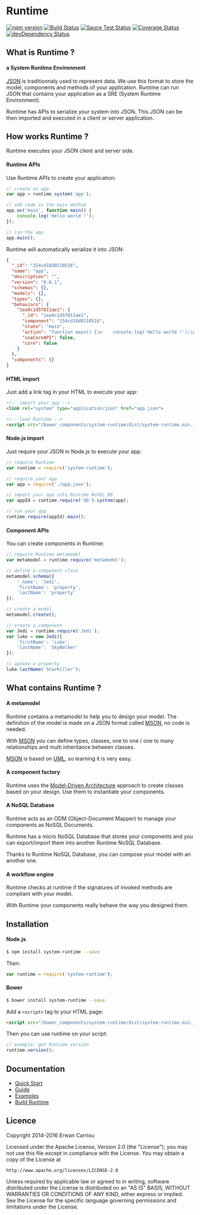 # Runtime

[![npm version](https://badge.fury.io/js/system-runtime.svg)](http://badge.fury.io/js/system-runtime)
[![Build Status](https://travis-ci.org/system-sdk/system-runtime.svg?branch=master)](https://travis-ci.org/system-sdk/system-runtime)
[![Sauce Test Status](https://saucelabs.com/buildstatus/system-runtime)](https://saucelabs.com/u/system-runtime)
[![Coverage Status](https://coveralls.io/repos/github/system-sdk/system-runtime/badge.svg?branch=master)](https://coveralls.io/github/system-sdk/system-runtime?branch=master)
[![devDependency Status](https://david-dm.org/system-sdk/system-runtime/dev-status.svg)](https://david-dm.org/system-sdk/system-runtime#info=devDependencies)

## What is Runtime ?

#### a System Runtime Environment

[JSON](http://json.org) is traditionnaly used to represent data. We use this format to store the model, components and methods of your application. Runtime can run JSON that contains your application as a SRE (System Runtime Environment).

Runtime has APIs to serialize your system into JSON. This JSON can be then imported and executed in a client or server application.

## How works Runtime ?

Runtime executes your JSON client and server side.

#### Runtime APIs

Use Runtime APIs to create your application:

```js
// create an app
var app = runtime.system('app');

// add code in the main method
app.on('main', function main() {
    console.log('Hello world !');
});

// run the app
app.main();
```

Runtime will automatically serialize it into JSON:

```json
{
  "_id": "154cd18d0210516",
  "name": "app",
  "description": "",
  "version": "0.0.1",
  "schemas": {},
  "models": {},
  "types": {},
  "behaviors": {
    "1ea9c1d5f811ae1": {
      "_id": "1ea9c1d5f811ae1",
      "component": "154cd18d0210516",
      "state": "main",
      "action": "function main() {\n    console.log('Hello world !');\n}",
      "useCoreAPI": false,
      "core": false
    }
  },
  "components": {}
}
```

#### HTML import

Just add a link tag in your HTML to execute your app:

```html
<!-- import your app -->
<link rel="system" type="application/json" href="app.json">

<!-- load Runtime -->
<script src="/bower_components/system-runtime/dist/system-runtime.min.js"></script>
```

#### Node.js import

Just require your JSON in Node.js to execute your app:

```js
// require Runtime
var runtime = require('system-runtime');

// require your app
var app = require('./app.json');

// import your app into Runtime NoSQL DB
var appId = runtime.require('db').system(app);

// run your app
runtime.require(appId).main();
```

#### Component APIs

You can create components in Runtime:

```js
// require Runtime metamodel
var metamodel = runtime.require('metamodel');

// define a component class
metamodel.schema({
    '_name': 'Jedi',
    'firstName': 'property',
    'lastName': 'property'
});

// create a model
metamodel.create();

// create a component
var Jedi = runtime.require('Jedi');
var luke = new Jedi({
    'firstName': 'Luke',
    'lastName': 'SkyWalker'
});

// update a property
luke.lastName('StarKiller');
```

## What contains Runtime ?

#### A metamodel

Runtime contains a metamodel to help you to design your model. The definition of the model is made on a JSON format called [MSON](https://system-runtime.readme.io/docs/design-your-model#section-mson), no code is needed. 

With [MSON](https://system-runtime.readme.io/docs/design-your-model#section-mson) you can define types, classes, one to one / one to many relationships and multi inheritance between classes. 

[MSON](https://system-runtime.readme.io/docs/design-your-model#section-mson) is based on [UML](http://uml.org), so learning it is very easy.

#### A component factory

Runtime uses the [Model-Driven Architecture](http://www.omg.org/mda/) approach to create classes based on your design. Use them to instantiate your components. 

#### A NoSQL Database

Runtime acts as an ODM (Object-Document Mapper) to manage your components as NoSQL Documents. 

Runtime has a micro NoSQL Database that stores your components and you can export/import them into another Runtime NoSQL Database. 

Thanks to Runtime NoSQL Database, you can compose your model with an another one.

#### A workflow engine

Runtime checks at runtime if the signatures of invoked methods are compliant with your model. 

With Runtime your components really behave the way you designed them. 

## Installation

#### Node.js

```sh
$ npm install system-runtime --save
```

Then:

```js
var runtime = require('system-runtime');
```

#### Bower

```sh
$ bower install system-runtime --save
```

Add a `<script>` tag to your HTML page:
```html
<script src="/bower_components/system-runtime/dist/system-runtime.min.js"></script>
```

Then you can use runtime on your script:
```js
// example: get Runtime version
runtime.version();
```

## Documentation

* [Quick Start](https://system-runtime.readme.io/docs/quick-start)
* [Guide](https://system-runtime.readme.io/docs/installation)
* [Examples](https://system-runtime.readme.io/docs/a-basic-hello-world)
* [Build Runtime](https://system-runtime.readme.io/docs/extend-runtime)

## Licence

Copyright 2014-2016 Erwan Carriou

Licensed under the Apache License, Version 2.0 (the "License");
you may not use this file except in compliance with the License.
You may obtain a copy of the License at

    http://www.apache.org/licenses/LICENSE-2.0

Unless required by applicable law or agreed to in writing, software
distributed under the License is distributed on an "AS IS" BASIS,
WITHOUT WARRANTIES OR CONDITIONS OF ANY KIND, either express or implied.
See the License for the specific language governing permissions and
limitations under the License. 